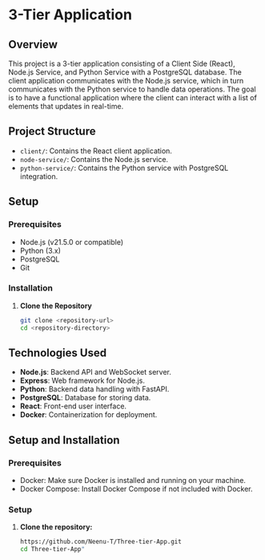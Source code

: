 # 3-Tier Application

## Overview

This project is a 3-tier application consisting of a Client Side (React),
Node.js Service, and Python Service with a PostgreSQL database.
The client application communicates with the Node.js service, which in turn communicates with the Python service to handle data operations. 
The goal is to have a functional application where the client can interact with a list of elements that updates in real-time.

## Project Structure

- `client/`: Contains the React client application.
- `node-service/`: Contains the Node.js service.
- `python-service/`: Contains the Python service with PostgreSQL integration.

## Setup

### Prerequisites

- Node.js (v21.5.0 or compatible)
- Python (3.x)
- PostgreSQL
- Git

### Installation

1. **Clone the Repository**

   ```bash
   git clone <repository-url>
   cd <repository-directory>

## Technologies Used

- **Node.js**: Backend API and WebSocket server.
- **Express**: Web framework for Node.js.
- **Python**: Backend data handling with FastAPI.
- **PostgreSQL**: Database for storing data.
- **React**: Front-end user interface.
- **Docker**: Containerization for deployment.

## Setup and Installation

### Prerequisites

- Docker: Make sure Docker is installed and running on your machine.
- Docker Compose: Install Docker Compose if not included with Docker.

### Setup

1. **Clone the repository:**
   ```bash
   https://github.com/Neenu-T/Three-tier-App.git
   cd Three-tier-App" 
